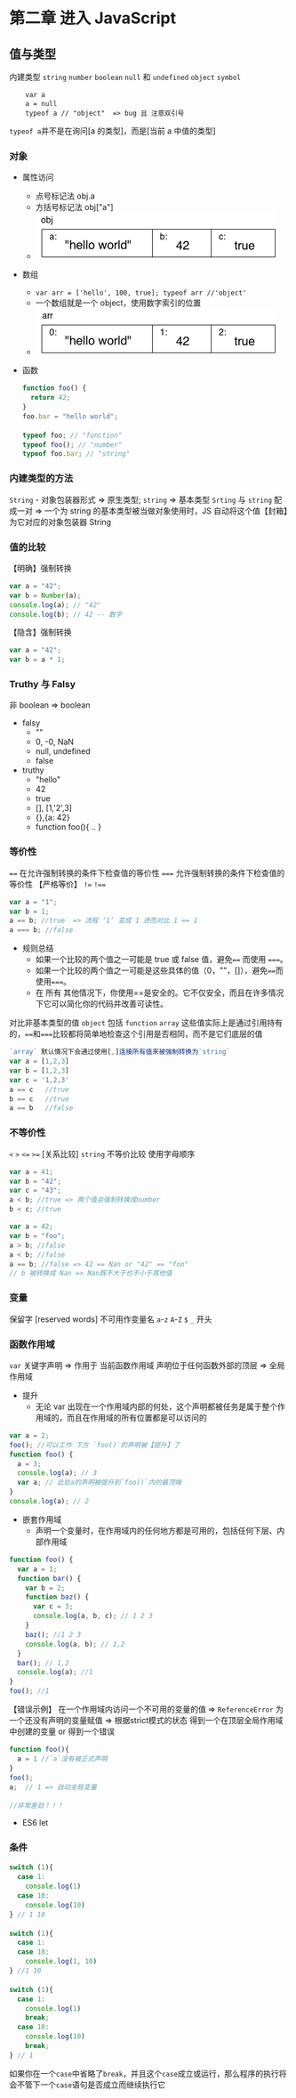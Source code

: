 # 第二章 进入 JavaScript

## 值与类型

内建类型
`string`
`number`
`boolean`
`null` 和 `undefined`
`object`
`symbol`

```
    var a
    a = null
    typeof a // "object"  => bug 且 注意双引号
```

`typeof a`并不是在询问[a 的类型]，而是[当前 a 中值的类型]

### 对象

- 属性访问
  - 点号标记法 obj.a
  - 方括号标记法 obj["a"]
  - <img src="fg1 object.png">
- 数组
  - `var arr = ['hello', 100, true]; typeof arr //'object'`
  - 一个数组就是一个 object，使用数字索引的位置
  - <img src="fg2 array.png">
- 函数

  ```javascript
  function foo() {
    return 42;
  }
  foo.bar = "hello world";

  typeof foo; // "function"
  typeof foo(); // "number"
  typeof foo.bar; // "string"
  ```

### 内建类型的方法

`String` - 对象包装器形式 => 原生类型;
`string` => 基本类型
`Srting` 与 `string` 配成一对 => 一个为 string 的基本类型被当做对象使用时，JS 自动将这个值【封箱】为它对应的对象包装器 String

### 值的比较

【明确】强制转换

```javascript
var a = "42";
var b = Number(a);
console.log(a); // "42"
console.log(b); // 42 -- 数字
```

【隐含】强制转换

```javascript
var a = "42";
var b = a * 1;
```

### Truthy 与 Falsy

非 boolean => boolean

- falsy
  - ""
  - 0, -0, NaN
  - null, undefined
  - false
- truthy
  - "hello"
  - 42
  - true
  - [], [1,'2',3]
  - {},{a: 42}
  - function foo(){ .. }

### 等价性

`==` 在允许强制转换的条件下检查值的等价性
`===` 允许强制转换的条件下检查值的等价性 【严格等价】
`!=` `!==`

```javascript
var a = "1";
var b = 1;
a == b; //true  => 流程 ‘1’ 变成 1 进而对比 1 == 1
a === b; //false
```

- 规则总结
  - 如果一个比较的两个值之一可能是 true 或 false 值，避免`==` 而使用 `===`。
  - 如果一个比较的两个值之一可能是这些具体的值（0，""，[]），避免`==`而使用`===`。
  - 在 所有 其他情况下，你使用==是安全的。它不仅安全，而且在许多情况下它可以简化你的代码并改善可读性。

对比非基本类型的值 `object` 包括 `function` `array`
这些值实际上是通过引用持有的，`==`和`===`比较都将简单地检查这个引用是否相同，而不是它们底层的值

```javascript
`array` 默认情况下会通过使用[,]连接所有值来被强制转换为`string`
var a = [1,2,3]
var b = [1,2,3]
var c = '1,2,3'
a == c   //true
b == c   //true
a == b   //false
```

### 不等价性

`<` `>` `<=` `>=` [关系比较]
`string` 不等价比较 使用字母顺序

```javascript
var a = 41;
var b = "42";
var c = "43";
a < b; //true => 两个值会强制转换成number
b < c; //true
```

```javascript
var a = 42;
var b = "foo";
a > b; //false
a < b; //false
a == b; //false => 42 == Nan or "42" == "foo"
// b 被转换成 Nan => Nan既不大于也不小于其他值
```

### 变量

保留字 [reserved words] 不可用作变量名
`a`-`z` `A`-`Z` `$` `_` 开头

### 函数作用域

`var` 关键字声明 => 作用于 当前函数作用域
声明位于任何函数外部的顶层 => 全局作用域

- 提升
  - 无论 var 出现在一个作用域内部的何处，这个声明都被任务是属于整个作用域的，而且在作用域的所有位置都是可以访问的

```javascript
var a = 2;
foo(); //可以工作 下方 `foo()`的声明被【提升】了
function foo() {
  a = 3;
  console.log(a); // 3
  var a; // 此处a的声明被提升到`foo()`内的最顶端
}
console.log(a); // 2
```

- 嵌套作用域
  - 声明一个变量时，在作用域内的任何地方都是可用的，包括任何下层、内部作用域

```javascript
function foo() {
  var a = 1;
  function bar() {
    var b = 2;
    function baz() {
      var c = 3;
      console.log(a, b, c); // 1 2 3
    }
    baz(); //1 2 3
    console.log(a, b); // 1,2
  }
  bar(); // 1,2
  console.log(a); //1
}
foo(); //1
```

【错误示例】
在一个作用域内访问一个不可用的变量的值 => `ReferenceError`
为一个还没有声明的变量赋值 => 根据strict模式的状态 得到一个在顶层全局作用域中创建的变量 or 得到一个错误
```javascript
function foo(){
  a = 1 //`a`没有被正式声明
}
foo();
a;  // 1 => 自动全局变量

//非常差劲！！！
```
- ES6 let


### 条件
```javascript
switch (1){
  case 1:
    console.log(1)
  case 10:
    console.log(10)
} // 1 10

switch (1){
  case 1:
  case 10:
    console.log(1, 10)
} //1 10

switch (1){
  case 1:
    console.log(1)
    break;
  case 10:
    console.log(10)
    break;
} // 1
```

如果你在一个`case`中省略了`break`，并且这个`case`成立或运行，那么程序的执行将会不管下一个`case`语句是否成立而继续执行它